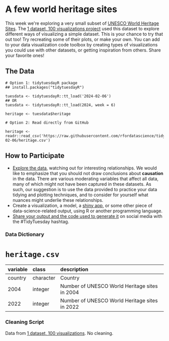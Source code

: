 # A few world heritage sites

This week we're exploring a very small subset of [UNESCO World Heritage Sites](https://whc.unesco.org/en/list). 
The [1 dataset, 100 visualizations project](https://100.datavizproject.com/) used this dataset to explore different ways of visualizing a simple dataset. 
This is your chance to try that out too! Try recreating some of their plots, or make your own. You can add to your data visualization code toolbox by creating types of visualizations you could use with other datasets, or getting inspiration from others. Share your favorite ones!

## The Data

```{r}
# Option 1: tidytuesdayR package 
## install.packages("tidytuesdayR")

tuesdata <- tidytuesdayR::tt_load('2024-02-06')
## OR
tuesdata <- tidytuesdayR::tt_load(2024, week = 6)

heritage <- tuesdata$heritage

# Option 2: Read directly from GitHub

heritage <- readr::read_csv('https://raw.githubusercontent.com/rfordatascience/tidytuesday/master/data/2024/2024-02-06/heritage.csv')
```

## How to Participate

- [Explore the data](https://r4ds.hadley.nz/), watching out for interesting relationships. We would like to emphasize that you should not draw conclusions about **causation** in the data. There are various moderating variables that affect all data, many of which might not have been captured in these datasets. As such, our suggestion is to use the data provided to practice your data tidying and plotting techniques, and to consider for yourself what nuances might underlie these relationships.
- Create a visualization, a model, a [shiny app](https://shiny.posit.co/), or some other piece of data-science-related output, using R or another programming language.
- [Share your output and the code used to generate it](../../../sharing.md) on social media with the #TidyTuesday hashtag.

### Data Dictionary

# `heritage.csv`

|variable |class     |description |
|:--------|:---------|:-----------|
|country  |character   |Country |
|2004     |integer   |Number of UNESCO World Heritage sites in 2004 |
|2022     |integer   |Number of UNESCO World Heritage sites in 2022 |

### Cleaning Script

Data from [1 dataset, 100 visualizations](https://100.datavizproject.com/). No cleaning. 
